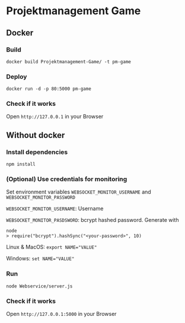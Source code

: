 # Projektmanagement Game

## Docker
### Build
```
docker build Projektmanagement-Game/ -t pm-game
```

### Deploy
```
docker run -d -p 80:5000 pm-game
```

### Check if it works
Open `http://127.0.0.1` in your Browser


## Without docker
### Install dependencies
```
npm install
```

### (Optional) Use credentials for monitoring
Set environment variables `WEBSOCKET_MONITOR_USERNAME` and `WEBSOCKET_MONITOR_PASSWORD`

`WEBSOCKET_MONITOR_USERNAME`: Username

`WEBSOCKET_MONITOR_PASDSWORD`: bcrypt hashed password. Generate with 
```
node
> require("bcrypt").hashSync("<your-password>", 10)
```

Linux & MacOS: `export NAME="VALUE"`

Windows: `set NAME="VALUE"`


### Run
```
node Webservice/server.js
```

### Check if it works
Open `http://127.0.0.1:5000` in your Browser